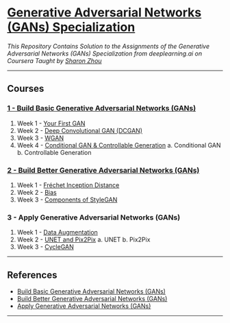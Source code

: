 # [Generative Adversarial Networks (GANs) Specialization](https://www.coursera.org/specializations/generative-adversarial-networks-gans)
*This Repository Contains Solution to the Assignments of the Generative Adversarial Networks (GANs) Specialization from deeplearning.ai on Coursera Taught by [Sharon Zhou](https://www.coursera.org/instructor/sharon-zhou)*

--------------------------------------------------------------------------------------------

## Courses
### [1 - Build Basic Generative Adversarial Networks (GANs)](https://github.com/aladdinpersson/Courses/tree/master/MOOCS/GAN_Specialization/Course%201%20-%20Build%20Basic%20GANs)
1. Week 1 - [Your First GAN](https://github.com/aladdinpersson/Courses/tree/master/MOOCS/GAN_Specialization/Course%201%20-%20Build%20Basic%20GANs/Week%201)
2. Week 2 - [Deep Convolutional GAN (DCGAN)](https://github.com/aladdinpersson/Courses/tree/master/MOOCS/GAN_Specialization/Course%201%20-%20Build%20Basic%20GANs/Week%202)
3. Week 3 - [WGAN](https://github.com/aladdinpersson/Courses/tree/master/MOOCS/GAN_Specialization/Course%201%20-%20Build%20Basic%20GANs/Week%203)
4. Week 4 - [Conditional GAN & Controllable Generation](https://github.com/aladdinpersson/Courses/tree/master/MOOCS/GAN_Specialization/Course%201%20-%20Build%20Basic%20GANs/Week%204)
	a. Conditional GAN
	b. Controllable Generation

### [2 - Build Better Generative Adversarial Networks (GANs)](https://github.com/sahilkhose/Generative-Adversarial-Networks-GANs-Specialization/tree/main/course2)
1. Week 1 - [Fréchet Inception Distance](https://github.com/aladdinpersson/Courses/tree/master/MOOCS/GAN_Specialization/Course%202%20-%20Build%20better%20GANs/Week%201)
2. Week 2 - [Bias](https://github.com/aladdinpersson/Courses/tree/master/MOOCS/GAN_Specialization/Course%202%20-%20Build%20better%20GANs/Week%202)
3. Week 3 - [Components of StyleGAN](https://github.com/aladdinpersson/Courses/tree/master/MOOCS/GAN_Specialization/Course%202%20-%20Build%20better%20GANs/Week%203)

### 3 - Apply Generative Adversarial Networks (GANs)
1. Week 1 - [Data Augmentation](https://github.com/aladdinpersson/Courses/tree/master/MOOCS/GAN_Specialization/Course%203%20-%20Apply%20GANs/Week%201)
2. Week 2 - [UNET and Pix2Pix](https://github.com/aladdinpersson/Courses/tree/master/MOOCS/GAN_Specialization/Course%203%20-%20Apply%20GANs/Week%202)
	a. UNET
	b. Pix2Pix
3. Week 3 - [CycleGAN](https://github.com/aladdinpersson/Courses/tree/master/MOOCS/GAN_Specialization/Course%203%20-%20Apply%20GANs/Week%203)


--------------------------------------------------------------------------------------------------------------

## References
* [Build Basic Generative Adversarial Networks (GANs)](https://www.coursera.org/learn/build-basic-generative-adversarial-networks-gans)
* [Build Better Generative Adversarial Networks (GANs)](https://www.coursera.org/learn/build-better-generative-adversarial-networks-gans)
* [Apply Generative Adversarial Networks (GANs)](https://www.coursera.org/learn/apply-generative-adversarial-networks-gans)

---------------------------------------------------------------------------------------------------------------
